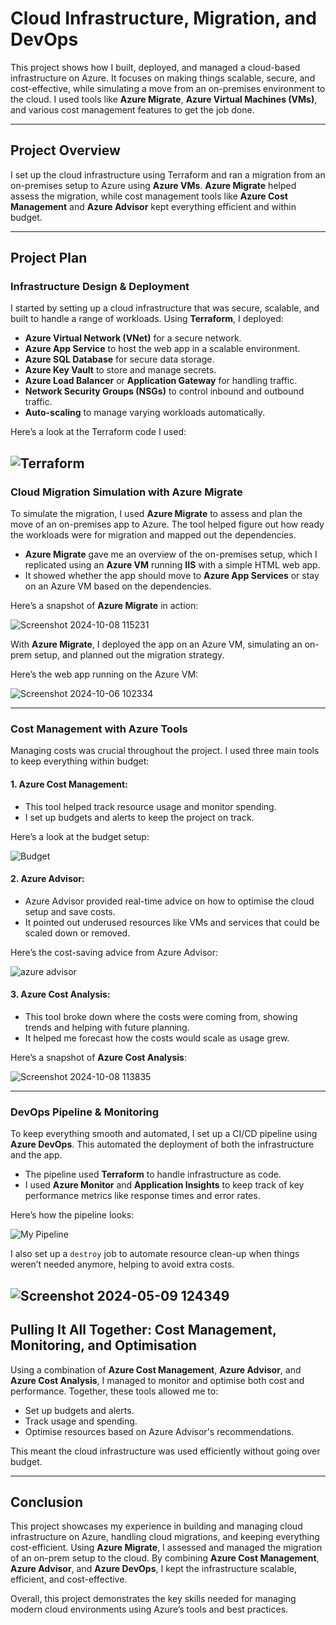 # Cloud Infrastructure, Migration, and DevOps

This project shows how I built, deployed, and managed a cloud-based infrastructure on Azure. It focuses on making things scalable, secure, and cost-effective, while simulating a move from an on-premises environment to the cloud. I used tools like **Azure Migrate**, **Azure Virtual Machines (VMs)**, and various cost management features to get the job done.

---

## Project Overview

I set up the cloud infrastructure using Terraform and ran a migration from an on-premises setup to Azure using **Azure VMs**. **Azure Migrate** helped assess the migration, while cost management tools like **Azure Cost Management** and **Azure Advisor** kept everything efficient and within budget.

---

## Project Plan

### Infrastructure Design & Deployment

I started by setting up a cloud infrastructure that was secure, scalable, and built to handle a range of workloads. Using **Terraform**, I deployed:

- **Azure Virtual Network (VNet)** for a secure network.
- **Azure App Service** to host the web app in a scalable environment.
- **Azure SQL Database** for secure data storage.
- **Azure Key Vault** to store and manage secrets.
- **Azure Load Balancer** or **Application Gateway** for handling traffic.
- **Network Security Groups (NSGs)** to control inbound and outbound traffic.
- **Auto-scaling** to manage varying workloads automatically.

Here’s a look at the Terraform code I used:

![Terraform](https://github.com/user-attachments/assets/c087cd65-7b32-4a7d-9ba4-9f93e3868401)
---

### Cloud Migration Simulation with Azure Migrate

To simulate the migration, I used **Azure Migrate** to assess and plan the move of an on-premises app to Azure. The tool helped figure out how ready the workloads were for migration and mapped out the dependencies.

- **Azure Migrate** gave me an overview of the on-premises setup, which I replicated using an **Azure VM** running **IIS** with a simple HTML web app.
- It showed whether the app should move to **Azure App Services** or stay on an Azure VM based on the dependencies.

Here’s a snapshot of **Azure Migrate** in action:

![Screenshot 2024-10-08 115231](https://github.com/user-attachments/assets/32a53499-a36f-4e0a-b2bb-c79fa1bdbb9d)

With **Azure Migrate**, I deployed the app on an Azure VM, simulating an on-prem setup, and planned out the migration strategy.

Here’s the web app running on the Azure VM:

![Screenshot 2024-10-06 102334](https://github.com/user-attachments/assets/87ce4cea-262f-4812-8a4a-1e035c1862e8)

---

### Cost Management with Azure Tools

Managing costs was crucial throughout the project. I used three main tools to keep everything within budget:

#### 1. **Azure Cost Management**:
- This tool helped track resource usage and monitor spending.
- I set up budgets and alerts to keep the project on track.

Here’s a look at the budget setup:

![Budget](https://github.com/user-attachments/assets/e473d276-979c-4e21-b563-aa89700cb2cb)

#### 2. **Azure Advisor**:
- Azure Advisor provided real-time advice on how to optimise the cloud setup and save costs.
- It pointed out underused resources like VMs and services that could be scaled down or removed.

Here’s the cost-saving advice from Azure Advisor:

![azure advisor](https://github.com/user-attachments/assets/e6fcf978-b378-437a-831f-88c72c99c737)

#### 3. **Azure Cost Analysis**:
- This tool broke down where the costs were coming from, showing trends and helping with future planning.
- It helped me forecast how the costs would scale as usage grew.

Here’s a snapshot of **Azure Cost Analysis**:

![Screenshot 2024-10-08 113835](https://github.com/user-attachments/assets/b69b2a9b-50f6-4f71-b078-bbe5a3b8d2de)

---

### DevOps Pipeline & Monitoring

To keep everything smooth and automated, I set up a CI/CD pipeline using **Azure DevOps**. This automated the deployment of both the infrastructure and the app.

- The pipeline used **Terraform** to handle infrastructure as code.
- I used **Azure Monitor** and **Application Insights** to keep track of key performance metrics like response times and error rates.

Here’s how the pipeline looks:

![My Pipeline](https://github.com/user-attachments/assets/26d5b991-fbe1-4044-a393-f805088ea22b)

I also set up a `destroy` job to automate resource clean-up when things weren’t needed anymore, helping to avoid extra costs.

![Screenshot 2024-05-09 124349](https://github.com/user-attachments/assets/d61d467d-1856-4beb-8a4b-5599ad9e3319)
---

## Pulling It All Together: Cost Management, Monitoring, and Optimisation

Using a combination of **Azure Cost Management**, **Azure Advisor**, and **Azure Cost Analysis**, I managed to monitor and optimise both cost and performance. Together, these tools allowed me to:
- Set up budgets and alerts.
- Track usage and spending.
- Optimise resources based on Azure Advisor's recommendations.

This meant the cloud infrastructure was used efficiently without going over budget.

---

## Conclusion

This project showcases my experience in building and managing cloud infrastructure on Azure, handling cloud migrations, and keeping everything cost-efficient. Using **Azure Migrate**, I assessed and managed the migration of an on-prem setup to the cloud. By combining **Azure Cost Management**, **Azure Advisor**, and **Azure DevOps**, I kept the infrastructure scalable, efficient, and cost-effective.

Overall, this project demonstrates the key skills needed for managing modern cloud environments using Azure’s tools and best practices.

